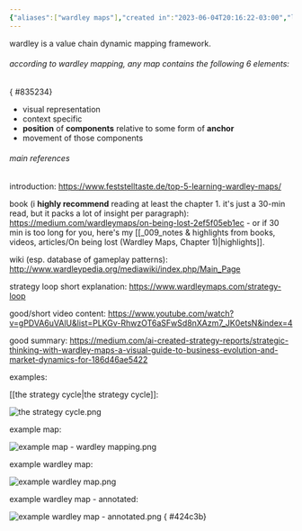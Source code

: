 ```yaml
---
{"aliases":["wardley maps"],"created in":"2023-06-04T20:16:22-03:00","last tended to":"2024-09-26T15:56:11-03:00","tags":["knowledgemanagement","🌿","mapping","strategy","framework"],"relevancescore":90,"dg-publish":true,"notestage":["🌿"],"created":"2023-06-04T20:16:22.963-03:00","updated":"2025-06-02T18:02:35.275-03:00","permalink":"/models-and-frameworks/design/wardley-mapping/","dgPassFrontmatter":true}
---
```


wardley is a value chain dynamic mapping framework.

###### according to wardley mapping, any map contains the following 6 elements:
{ #835234}


- visual representation
- context specific
- **position** of **components** relative to some form of **anchor**
- movement of those components

###### main references

introduction:
https://www.feststelltaste.de/top-5-learning-wardley-maps/

book (i **highly recommend** reading at least the chapter 1. it's just a 30-min read, but it packs a lot of insight per paragraph): https://medium.com/wardleymaps/on-being-lost-2ef5f05eb1ec - or if 30 min is too long for you, here's my [[_009_notes & highlights from books, videos, articles/On being lost (Wardley Maps, Chapter 1)\|highlights]].

wiki (esp. database of gameplay patterns): http://www.wardleypedia.org/mediawiki/index.php/Main_Page

strategy loop short explanation: https://www.wardleymaps.com/strategy-loop

good/short video content:
https://www.youtube.com/watch?v=gPDVA6uVAlU&list=PLKGv-RhwzOT6aSFwSd8nXAzm7_JK0etsN&index=4

good summary: https://medium.com/ai-created-strategy-reports/strategic-thinking-with-wardley-maps-a-visual-guide-to-business-evolution-and-market-dynamics-for-186d46ae5422

examples:

[[the strategy cycle\|the strategy cycle]]:

![the strategy cycle.png](/img/user/images/models%20&%20frameworks/the%20strategy%20cycle.png)

example map:

![example map - wardley mapping.png](/img/user/images/maps/example%20map%20-%20wardley%20mapping.png)

example wardley map:

![example wardley map.png](/img/user/images/maps/example%20wardley%20map.png)

example wardley map - annotated:

![example wardley map - annotated.png](/img/user/images/maps/example%20wardley%20map%20-%20annotated.png)
{ #424c3b}
